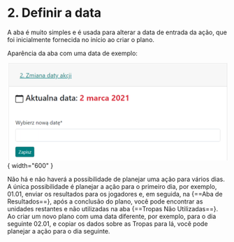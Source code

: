 # 2. Definir a data

A aba é muito simples e é usada para alterar a data de entrada da ação, que foi inicialmente fornecida no início ao criar o plano.

Aparência da aba com uma data de exemplo:

![alt text](image-1.png){ width="600" }

Não há e não haverá a possibilidade de planejar uma ação para vários dias. A única possibilidade é planejar a ação para o primeiro dia, por exemplo, 01.01, enviar os resultados para os jogadores e, em seguida, na {==Aba de Resultados==}, após a conclusão do plano, você pode encontrar as unidades restantes e não utilizadas na aba {==Tropas Não Utilizadas==}. Ao criar um novo plano com uma data diferente, por exemplo, para o dia seguinte 02.01, e copiar os dados sobre as Tropas para lá, você pode planejar a ação para o dia seguinte.
